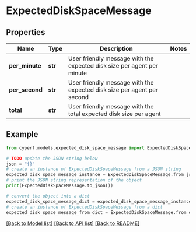 # ExpectedDiskSpaceMessage


## Properties

Name | Type | Description | Notes
------------ | ------------- | ------------- | -------------
**per_minute** | **str** | User friendly message with the expected disk size per agent per minute | 
**per_second** | **str** | User friendly message with the expected disk size per agent per second | 
**total** | **str** | User friendly message with the total expected disk size per agent | 

## Example

```python
from cyperf.models.expected_disk_space_message import ExpectedDiskSpaceMessage

# TODO update the JSON string below
json = "{}"
# create an instance of ExpectedDiskSpaceMessage from a JSON string
expected_disk_space_message_instance = ExpectedDiskSpaceMessage.from_json(json)
# print the JSON string representation of the object
print(ExpectedDiskSpaceMessage.to_json())

# convert the object into a dict
expected_disk_space_message_dict = expected_disk_space_message_instance.to_dict()
# create an instance of ExpectedDiskSpaceMessage from a dict
expected_disk_space_message_from_dict = ExpectedDiskSpaceMessage.from_dict(expected_disk_space_message_dict)
```
[[Back to Model list]](../README.md#documentation-for-models) [[Back to API list]](../README.md#documentation-for-api-endpoints) [[Back to README]](../README.md)


